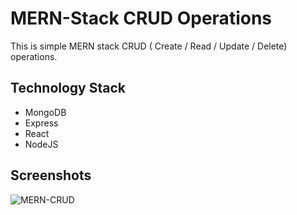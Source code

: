# MERN-Stack CRUD Operations
This is simple MERN stack CRUD ( Create / Read / Update / Delete) operations. 

## Technology Stack
* MongoDB
* Express
* React
* NodeJS

## Screenshots
![MERN-CRUD](https://github.com/Ashendhiyan/MERN-Stack-CRUD-operations/assets/99383511/f010bc92-2506-41b7-9edd-51d7d1db0a59)
